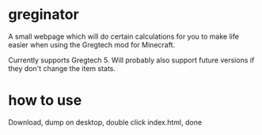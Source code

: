 # greginator
A small webpage which will do certain calculations for you to make life easier when using the Gregtech mod for Minecraft.

Currently supports Gregtech 5. Will probably also support future versions if they don't change the item stats.

# how to use
Download, dump on desktop, double click index.html, done
